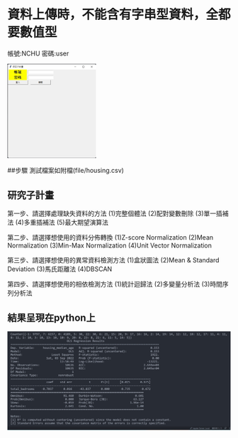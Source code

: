# <Note> 資料上傳時，不能含有字串型資料，全都要數值型
帳號:NCHU
密碼:user
  
<img src='https://github.com/noopy523/agricultural_UI/blob/main/result%20in%20jpg/menu.jpg' width='200px'> 

##步驟
測試檔案如附檔(file/housing.csv)  
  
## 研究子計畫

第一步、請選擇處理缺失資料的方法
(1)完整個體法
(2)配對變數刪除
(3)單一插補法
(4)多重插補法
(5)最大期望演算法

第二步、請選擇想使用的資料分佈轉換
(1)Z-score Normalization
(2)Mean Normalization
(3)Min-Max Normalization
(4)Unit Vector Normalization

第三步、請選擇想使用的異常資料檢測方法
(1)盒狀圖法
(2)Mean & Standard Deviation
(3)馬氏距離法
(4)DBSCAN

第四步、請選擇想使用的相依檢測方法
(1)統計迴歸法
(2)多變量分析法
(3)時間序列分析法

## 結果呈現在python上
![image](https://github.com/noopy523/agricultural_UI/blob/main/result%20in%20jpg/figure1.jpg)







